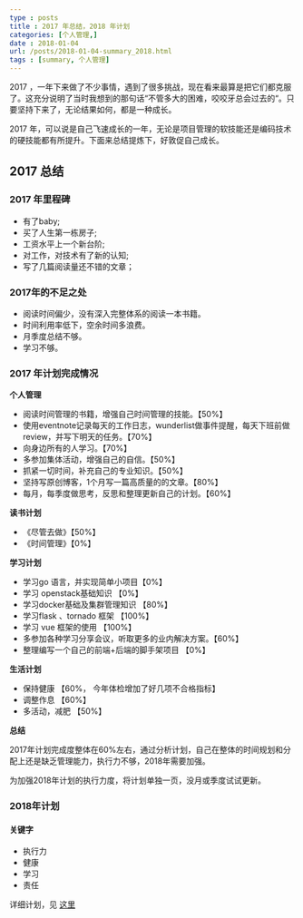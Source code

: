 ```yaml
---
type : posts
title : 2017 年总结，2018 年计划
categories: [个人管理,] 
date : 2018-01-04
url: /posts/2018-01-04-summary_2018.html 
tags : [summary, 个人管理]
---
```


2017 ，一年下来做了不少事情，遇到了很多挑战，现在看来最算是把它们都克服了。这充分说明了当时我想到的那句话“不管多大的困难，咬咬牙总会过去的“。只要坚持下来了，无论结果如何，都是一种成长。

2017 年，可以说是自己飞速成长的一年，无论是项目管理的软技能还是编码技术的硬技能都有所提升。下面来总结提炼下，好敦促自己成长。
<!-- more -->
## 2017 总结

### 2017 年里程碑

- 有了baby;
- 买了人生第一栋房子;
- 工资水平上一个新台阶;
- 对工作，对技术有了新的认知;
- 写了几篇阅读量还不错的文章；

### 2017年的不足之处

- 阅读时间偏少，没有深入完整体系的阅读一本书籍。
- 时间利用率低下，空余时间多浪费。
- 月季度总结不够。
- 学习不够。

### 2017 年计划完成情况

**个人管理**

- 阅读时间管理的书籍，增强自己时间管理的技能。【50%】
- 使用eventnote记录每天的工作日志，wunderlist做事件提醒，每天下班前做review，并写下明天的任务。【70%】
- 向身边所有的人学习。【70%】
- 多参加集体活动，增强自己的自信。【50%】
- 抓紧一切时间，补充自己的专业知识。【50%】
- 坚持写原创博客，1个月写一篇高质量的的文章。【80%】
- 每月，每季度做思考，反思和整理更新自己的计划。【60%】

**读书计划**

- 《尽管去做》【50%】
- 《时间管理》【0%】

**学习计划**

- 学习go 语言，并实现简单小项目【0%】
- 学习 openstack基础知识 【0%】
- 学习docker基础及集群管理知识 【80%】
- 学习flask 、tornado 框架 【100%】
- 学习 vue 框架的使用 【100%】
- 多参加各种学习分享会议，听取更多的业内解决方案。【60%】
- 整理编写一个自己的前端+后端的脚手架项目 【0%】

**生活计划**

- 保持健康 【60%， 今年体检增加了好几项不合格指标】
- 调整作息 【60%】
- 多活动，减肥 【50%】

**总结**

2017年计划完成度整体在60%左右，通过分析计划，自己在整体的时间规划和分配上还是缺乏管理能力，执行力不够，2018年需要加强。

为加强2018年计划的执行力度，将计划单独一页，没月或季度试试更新。

### 2018年计划

#### 关键字 

- 执行力
- 健康 
- 学习
- 责任

详细计划，见 [这里]()
